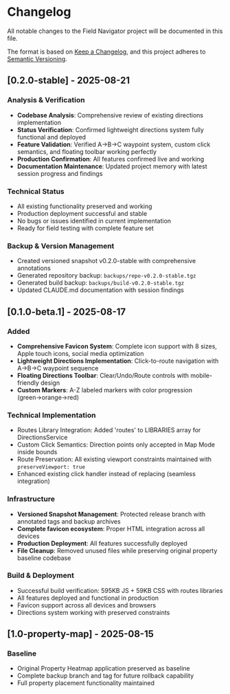# Changelog

All notable changes to the Field Navigator project will be documented in this file.

The format is based on [Keep a Changelog](https://keepachangelog.com/en/1.0.0/),
and this project adheres to [Semantic Versioning](https://semver.org/spec/v2.0.0.html).

## [0.2.0-stable] - 2025-08-21

### Analysis & Verification
- **Codebase Analysis**: Comprehensive review of existing directions implementation
- **Status Verification**: Confirmed lightweight directions system fully functional and deployed
- **Feature Validation**: Verified A→B→C waypoint system, custom click semantics, and floating toolbar working perfectly
- **Production Confirmation**: All features confirmed live and working
- **Documentation Maintenance**: Updated project memory with latest session progress and findings

### Technical Status
- All existing functionality preserved and working
- Production deployment successful and stable  
- No bugs or issues identified in current implementation
- Ready for field testing with complete feature set

### Backup & Version Management
- Created versioned snapshot v0.2.0-stable with comprehensive annotations
- Generated repository backup: `backups/repo-v0.2.0-stable.tgz`
- Generated build backup: `backups/build-v0.2.0-stable.tgz`
- Updated CLAUDE.md documentation with session findings

## [0.1.0-beta.1] - 2025-08-17

### Added
- **Comprehensive Favicon System**: Complete icon support with 8 sizes, Apple touch icons, social media optimization
- **Lightweight Directions Implementation**: Click-to-route navigation with A→B→C waypoint sequence
- **Floating Directions Toolbar**: Clear/Undo/Route controls with mobile-friendly design
- **Custom Markers**: A-Z labeled markers with color progression (green→orange→red)

### Technical Implementation
- Routes Library Integration: Added 'routes' to LIBRARIES array for DirectionsService
- Custom Click Semantics: Direction points only accepted in Map Mode inside bounds
- Route Preservation: All existing viewport constraints maintained with `preserveViewport: true`
- Enhanced existing click handler instead of replacing (seamless integration)

### Infrastructure
- **Versioned Snapshot Management**: Protected release branch with annotated tags and backup archives
- **Complete favicon ecosystem**: Proper HTML integration across all devices
- **Production Deployment**: All features successfully deployed
- **File Cleanup**: Removed unused files while preserving original property baseline codebase

### Build & Deployment
- Successful build verification: 595KB JS + 59KB CSS with routes libraries
- All features deployed and functional in production
- Favicon support across all devices and browsers
- Directions system working with preserved constraints

## [1.0-property-map] - 2025-08-15

### Baseline
- Original Property Heatmap application preserved as baseline
- Complete backup branch and tag for future rollback capability
- Full property placement functionality maintained